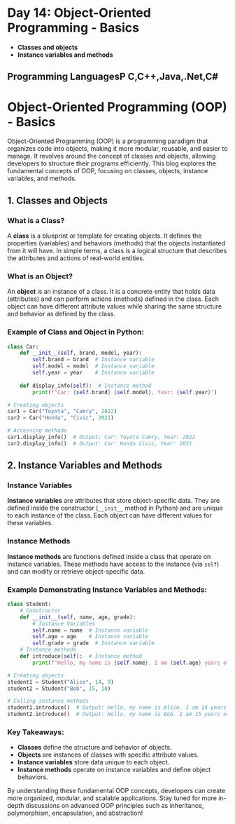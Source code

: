 # Day 14: Object-Oriented Programming - Basics
- **Classes and objects**
- **Instance variables and methods**

## Programming LanguagesP C,C++,Java,.Net,C#
# Object-Oriented Programming (OOP) - Basics

Object-Oriented Programming (OOP) is a programming paradigm that organizes code into objects, making it more modular, reusable, and easier to manage. It revolves around the concept of classes and objects, allowing developers to structure their programs efficiently. This blog explores the fundamental concepts of OOP, focusing on classes, objects, instance variables, and methods.

## 1. Classes and Objects
### What is a Class?
A **class** is a blueprint or template for creating objects. It defines the properties (variables) and behaviors (methods) that the objects instantiated from it will have. In simple terms, a class is a logical structure that describes the attributes and actions of real-world entities.

### What is an Object?
An **object** is an instance of a class. It is a concrete entity that holds data (attributes) and can perform actions (methods) defined in the class. Each object can have different attribute values while sharing the same structure and behavior as defined by the class.

### Example of Class and Object in Python:
```python
class Car:
    def __init__(self, brand, model, year):
        self.brand = brand  # Instance variable
        self.model = model  # Instance variable
        self.year = year    # Instance variable
    
    def display_info(self):  # Instance method
        print(f"Car: {self.brand} {self.model}, Year: {self.year}")

# Creating objects
car1 = Car("Toyota", "Camry", 2022)
car2 = Car("Honda", "Civic", 2021)

# Accessing methods
car1.display_info()  # Output: Car: Toyota Camry, Year: 2022
car2.display_info()  # Output: Car: Honda Civic, Year: 2021
```

## 2. Instance Variables and Methods
### Instance Variables
**Instance variables** are attributes that store object-specific data. They are defined inside the constructor (`__init__` method in Python) and are unique to each instance of the class. Each object can have different values for these variables.

### Instance Methods
**Instance methods** are functions defined inside a class that operate on instance variables. These methods have access to the instance (via `self`) and can modify or retrieve object-specific data.

### Example Demonstrating Instance Variables and Methods:
```python
class Student:
    # Constructor
    def __init__(self, name, age, grade):
        # Instance Variables
        self.name = name  # Instance variable
        self.age = age    # Instance variable
        self.grade = grade  # Instance variable
    # Instance methods
    def introduce(self):  # Instance method
        print(f"Hello, my name is {self.name}. I am {self.age} years old and in grade {self.grade}.")

# Creating objects
student1 = Student("Alice", 14, 9)
student2 = Student("Bob", 15, 10)

# Calling instance methods
student1.introduce()  # Output: Hello, my name is Alice. I am 14 years old and in grade 9.
student2.introduce()  # Output: Hello, my name is Bob. I am 15 years old and in grade 10.
```

### Key Takeaways:
- **Classes** define the structure and behavior of objects.
- **Objects** are instances of classes with specific attribute values.
- **Instance variables** store data unique to each object.
- **Instance methods** operate on instance variables and define object behaviors.

By understanding these fundamental OOP concepts, developers can create more organized, modular, and scalable applications. Stay tuned for more in-depth discussions on advanced OOP principles such as inheritance, polymorphism, encapsulation, and abstraction!

